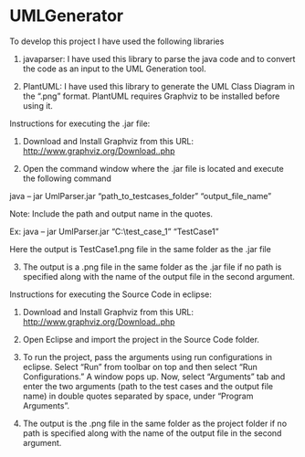 # UMLGenerator

To develop this project I have used the following libraries

1)	javaparser:
I have used this library to parse the java code and to convert the code as an input to the UML Generation tool.

2)	PlantUML: 
I have used this library to generate the UML Class Diagram in the “.png” format.
PlantUML requires Graphviz to be installed before using it.


Instructions for executing the .jar file:

1.	Download and Install Graphviz from this URL: http://www.graphviz.org/Download..php

2.	Open the command window where the .jar file is located and execute the following command

java – jar UmlParser.jar “path_to_testcases_folder” “output_file_name”

Note: Include the path and output name in the quotes.

Ex: java – jar UmlParser.jar “C:\test_case_1” “TestCase1”

Here the output is TestCase1.png file in the same folder as the .jar file

3.	The output is a .png file in the same folder as the .jar file if no path is specified along with the name of the output file in the second argument.


Instructions for executing the Source Code in eclipse:

1.	Download and Install Graphviz from this URL: http://www.graphviz.org/Download..php

2.	Open Eclipse and import the project in the Source Code folder.

3.	To run the project, pass the arguments using run configurations in eclipse.
Select “Run” from toolbar on top and then select “Run Configurations.” A window pops up. Now, select “Arguments” tab and enter the two arguments (path to the test cases and the output file name) in double quotes separated by space, under “Program Arguments”.

4.	The output is the .png file in the same folder as the project folder if no path is specified along with the name of the output file in the second argument.

